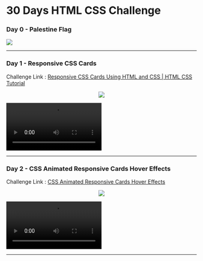 # 30 Days HTML CSS Challenge

### Day 0 -  Palestine Flag

<img src="https://github.com/AhmedMohamedAbdelaty/30-Days-HTML-CSS-Challenge/assets/73834838/e5312224-e1d2-4cb7-ab38-59b5033e2d30" style="text-align:center"/>

----

### Day 1 - Responsive CSS Cards

Challenge Link : [Responsive CSS Cards Using HTML and CSS | HTML CSS Tutorial](https://youtu.be/0gyDGZmvTSA?list=PLUYs5M6kem7kFZhEbhZKnoW2H7Gif3P01)

<div style="text-align:center">
    <img src="https://github.com/AhmedMohamedAbdelaty/30-Days-HTML-CSS-Challenge/assets/73834838/2d14951c-1487-4d1a-9065-3181fda53ecc" style="margin: auto"/>
</div>

<video src="https://github.com/AhmedMohamedAbdelaty/30-Days-HTML-CSS-Challenge/assets/73834838/8f88dde8-5e2e-422d-bf92-498c27959872" style="width: 50%"></video>

----

### Day 2 - CSS Animated Responsive Cards Hover Effects

Challenge Link : [CSS Animated Responsive Cards Hover Effects](https://youtu.be/2ipVafDw2ss?list=PLt_IGynSbKXCKNXtapI1IfNN-WI1UBVnX)

<div style="text-align:center">
    <img src="https://github.com/AhmedMohamedAbdelaty/30-Days-HTML-CSS-Challenge/assets/73834838/e90efcfd-3409-4064-8749-4618110124ba" style="margin: auto"/>
</div>

<video src="https://github.com/AhmedMohamedAbdelaty/30-Days-HTML-CSS-Challenge/assets/73834838/f7047db4-5fe1-49d2-afde-d93c834dc234" style="width: 50%"></video>

----

